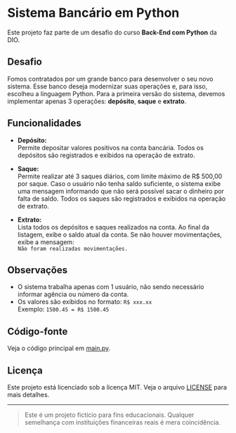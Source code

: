 # Sistema Bancário em Python

Este projeto faz parte de um desafio do curso **Back-End com Python** da DIO.

## Desafio

Fomos contratados por um grande banco para desenvolver o seu novo sistema. Esse banco deseja modernizar suas operações e, para isso, escolheu a linguagem Python. Para a primeira versão do sistema, devemos implementar apenas 3 operações: **depósito**, **saque** e **extrato**.

## Funcionalidades

- **Depósito:**  
  Permite depositar valores positivos na conta bancária. Todos os depósitos são registrados e exibidos na operação de extrato.

- **Saque:**  
  Permite realizar até 3 saques diários, com limite máximo de R$ 500,00 por saque. Caso o usuário não tenha saldo suficiente, o sistema exibe uma mensagem informando que não será possível sacar o dinheiro por falta de saldo. Todos os saques são registrados e exibidos na operação de extrato.

- **Extrato:**  
  Lista todos os depósitos e saques realizados na conta. Ao final da listagem, exibe o saldo atual da conta. Se não houver movimentações, exibe a mensagem:  
  `Não foram realizadas movimentações.`

## Observações

- O sistema trabalha apenas com 1 usuário, não sendo necessário informar agência ou número da conta.
- Os valores são exibidos no formato: `R$ xxx.xx`  
  Exemplo: `1500.45 = R$ 1500.45`

## Código-fonte

Veja o código principal em [main.py](./main.py).



## Licença

Este projeto está licenciado sob a licença MIT. Veja o arquivo [LICENSE](./LICENSE) para mais detalhes.

---

> Este é um projeto fictício para fins educacionais. Qualquer semelhança com instituições financeiras reais é mera coincidência.
